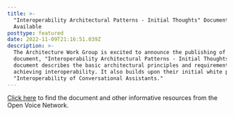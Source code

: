 ```yaml
---
title: >-
  "Interoperability Architectural Patterns - Initial Thoughts" Document Now
  Available
posttype: featured
date: 2022-11-09T21:16:51.039Z
description: >-
  The Architecture Work Group is excited to announce the publishing of a new
  document, "Interoperability Architectural Patterns - Initial Thoughts." This
  document describes the basic architectural principles and requirements for
  achieving interoperability. It also builds upon their initial white paper,
  "Interoperability of Conversational Assistants."
---
```

<a href="https://openvoicenetwork.org/resources" target="_blank">Click here</a> to find the document and other informative resources from the Open Voice Network.
